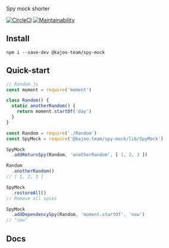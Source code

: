 Spy mock shorter

[![CircleCI](https://dl.circleci.com/status-badge/img/gh/kajoo-team/spy-mock/tree/master.svg?style=shield)](https://dl.circleci.com/status-badge/redirect/gh/kajoo-team/spy-mock/tree/master)
[![Maintainability](https://api.codeclimate.com/v1/badges/e6b1ad999d9f0bdcd9cd/maintainability)](https://codeclimate.com/github/kajoo-team/spy-mock/maintainability)

## Install

`npm i --save-dev @kajoo-team/spy-mock`

## Quick-start

```js
// Random.js
const moment = require('moment')

class Random() {
  static anotherRandom() {
    return moment.startOf('day')
  }
}
```

```js
const Random = require('./Random')
const SpyMock = require('@kajoo-team/spy-mock/lib/SpyMock')

SpyMock
  .addReturnSpy(Random, 'anotherRandom', [ 1, 2, 3 ])

Random
  .anotherRandom()
// [ 1, 2, 3 ]

SpyMock
  .restoreAll()
// Remove all spies

SpyMock
  .addDependencySpy(Random, 'moment.startOf', 'now')
// "now"
```

## Docs
